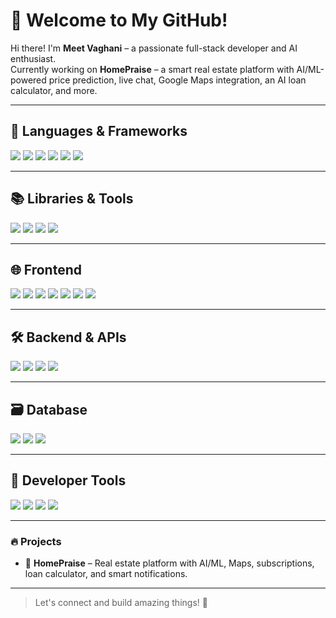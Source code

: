 # 🏡 Welcome to My GitHub!

Hi there! I'm **Meet Vaghani** – a passionate full-stack developer and AI enthusiast.  
Currently working on **HomePraise** – a smart real estate platform with AI/ML-powered price prediction, live chat, Google Maps integration, an AI loan calculator, and more.

---

## 🧠 Languages & Frameworks

<p align="left">
 <img src="https://img.shields.io/badge/C-00599C?style=for-the-badge&logo=c&logoColor=white" />
 <img src="https://img.shields.io/badge/C++-00599C?style=for-the-badge&logo=c%2B%2B&logoColor=white" />
 <img src="https://img.shields.io/badge/Java-007396?style=for-the-badge&logo=java&logoColor=white" />
 <img src="https://img.shields.io/badge/Javascript-F7DF1E?style=for-the-badge&logo=javascript&logoColor=black" />
 <img src="https://img.shields.io/badge/Typescript-3178C6?style=for-the-badge&logo=typescript&logoColor=white" />
 <img src="https://img.shields.io/badge/Python-3776AB?style=for-the-badge&logo=python&logoColor=white" />
</p>

---

## 📚 Libraries & Tools

<p align="left">
 <img src="https://img.shields.io/badge/Numpy-013243?style=for-the-badge&logo=numpy&logoColor=white" />
 <img src="https://img.shields.io/badge/Pandas-150458?style=for-the-badge&logo=pandas&logoColor=white" />
 <img src="https://img.shields.io/badge/Seaborn-2C2D72?style=for-the-badge&logoColor=white" />
 <img src="https://img.shields.io/badge/Matplotlib-11557C?style=for-the-badge&logoColor=white" />
</p>

---

## 🌐 Frontend

<p align="left">
 <img src="https://img.shields.io/badge/React-61DAFB?style=for-the-badge&logo=react&logoColor=black" />
 <img src="https://img.shields.io/badge/Next.js-000000?style=for-the-badge&logo=next.js&logoColor=white" />
 <img src="https://img.shields.io/badge/Redux-764ABC?style=for-the-badge&logo=redux&logoColor=white" />
 <img src="https://img.shields.io/badge/Tailwind-06B6D4?style=for-the-badge&logo=tailwindcss&logoColor=white" />
 <img src="https://img.shields.io/badge/Shadcn/UI-2D2D2D?style=for-the-badge&logo=vercel&logoColor=white" />
 <img src="https://img.shields.io/badge/HTML5-E34F26?style=for-the-badge&logo=html5&logoColor=white" />
 <img src="https://img.shields.io/badge/CSS3-1572B6?style=for-the-badge&logo=css3&logoColor=white" />
</p>

---

## 🛠️ Backend & APIs

<p align="left">
 <img src="https://img.shields.io/badge/Node.js-339933?style=for-the-badge&logo=nodedotjs&logoColor=white" />
 <img src="https://img.shields.io/badge/Express.js-000000?style=for-the-badge&logo=express&logoColor=white" />
 <img src="https://img.shields.io/badge/JWT-000000?style=for-the-badge&logo=jsonwebtokens&logoColor=white" />
 <img src="https://img.shields.io/badge/Next.js-000000?style=for-the-badge&logo=nextdotjs&logoColor=white" />
</p>

---

## 🗃️ Database

<p align="left">
 <img src="https://img.shields.io/badge/MongoDB-47A248?style=for-the-badge&logo=mongodb&logoColor=white" />
 <img src="https://img.shields.io/badge/Mongoose-880000?style=for-the-badge&logoColor=white" />
 <img src="https://img.shields.io/badge/SQL-4479A1?style=for-the-badge&logo=mysql&logoColor=white" />
</p>

---

## 🔧 Developer Tools

<p align="left">
 <img src="https://img.shields.io/badge/Postman-FF6C37?style=for-the-badge&logo=postman&logoColor=white" />
 <img src="https://img.shields.io/badge/Git-F05032?style=for-the-badge&logo=git&logoColor=white" />
 <img src="https://img.shields.io/badge/GitHub-181717?style=for-the-badge&logo=github&logoColor=white" />
 <img src="https://img.shields.io/badge/VSCode-007ACC?style=for-the-badge&logo=visual-studio-code&logoColor=white" />
</p>

---

### 🔥 Projects
- 🏡 **HomePraise** – Real estate platform with AI/ML, Maps, subscriptions, loan calculator, and smart notifications.

---

> Let's connect and build amazing things! 🚀  

